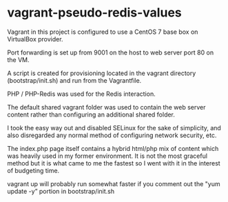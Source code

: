 # vagrant-pseudo-redis-values


Vagrant in this project is configured to use a CentOS 7 base box on VirtualBox provider.

Port forwarding is set up from 9001 on the host to web server port 80 on the VM.

A script is created for provisioning located in the vagrant directory (bootstrap/init.sh) and run from the Vagrantfile.

PHP / PHP-Redis was used for the Redis interaction.

The default shared vagrant folder was used to contain the web server content rather than configuring an additional shared folder. 

I took the easy way out and disabled SELinux for the sake of simplicity, and also disregarded any normal method of configuring network security, etc.

The index.php page itself contains a hybrid html/php mix of content which was heavily used in my former environment. It is not the most graceful method but it is what came to me the fastest so I went with it in the interest of budgeting time.

vagrant up will probably run somewhat faster if you comment out the "yum update -y” portion in bootstrap/init.sh
